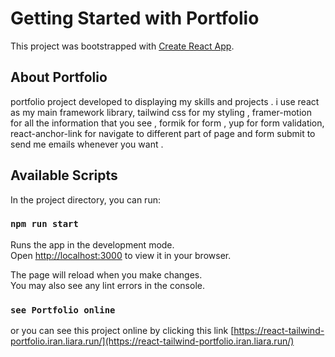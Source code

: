 # Getting Started with Portfolio

This project was bootstrapped with [Create React App](https://github.com/facebook/create-react-app).

## About Portfolio

portfolio project developed to displaying my skills and projects . i use react as my main framework library, tailwind css for my styling , framer-motion for all the information that you see , formik for form , yup for form validation, react-anchor-link for navigate to different  part of page and form submit to send me emails whenever you want .

## Available Scripts

In the project directory, you can run:

### `npm run start`

Runs the app in the development mode.\
Open [http://localhost:3000](http://localhost:3000) to view it in your browser.

The page will reload when you make changes.\
You may also see any lint errors in the console.

### `see Portfolio online`

or you can see this project online by clicking this link [https://react-tailwind-portfolio.iran.liara.run/](https://react-tailwind-portfolio.iran.liara.run/)

